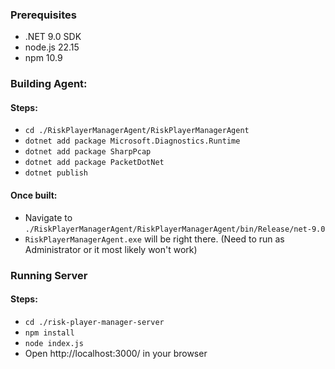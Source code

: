 ### Prerequisites
- .NET 9.0 SDK
- node.js 22.15
- npm 10.9

### Building Agent:

#### Steps:
- `cd ./RiskPlayerManagerAgent/RiskPlayerManagerAgent`
- `dotnet add package Microsoft.Diagnostics.Runtime`
- `dotnet add package SharpPcap`
- `dotnet add package PacketDotNet`
- `dotnet publish`

#### Once built:
- Navigate to `./RiskPlayerManagerAgent/RiskPlayerManagerAgent/bin/Release/net-9.0`
- `RiskPlayerManagerAgent.exe` will be right there. (Need to run as Administrator or it most likely won't work)

  
### Running Server

#### Steps:
- `cd ./risk-player-manager-server`
- `npm install`
- `node index.js`
- Open http://localhost:3000/ in your browser
